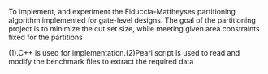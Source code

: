  To implement, and experiment the Fiduccia-Mattheyses partitioning algorithm implemented for gate-level
 designs. The goal of the partitioning project is to minimize the cut set size, while meeting given area
 constraints fixed for the partitions
 
 (1).C++ is used for implementation.(2)Pearl script is used to read and modify the benchmark files to extract the required data
 
 
 

